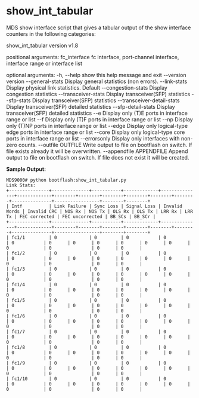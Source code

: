 
# show_int_tabular

MDS show interface script that gives a tabular output of the show interface counters in the following categories:

show_int_tabular version v1.8

positional arguments:
  fc_interface          fc interface, port-channel interface, interface range or interface list

optional arguments:
  -h, --help            show this help message and exit
  --version             version
  --general-stats       Display general statistics (non errors).
  --link-stats          Display physical link statistics. Default
  --congestion-stats    Display congestion statistics
  --transceiver-stats   Display transceiver(SFP) statistics
  --sfp-stats           Display transceiver(SFP) statistics
  --transceiver-detail-stats
                        Display transceiver(SFP) detailed statistics
  --sfp-detail-stats    Display transceiver(SFP) detailed statistics
  --e                   Display only (T)E ports in interface range or list
  --f                   Display only (T)F ports in interface range or list
  --np                  Display only (T)NP ports in interface range or list
  --edge                Display only logical-type edge ports in interface range or list
  --core                Display only logical-type core ports in interface range or list
  --errorsonly          Display only interfaces with non-zero counts.
  --outfile OUTFILE     Write output to file on bootflash on switch. If file exists already it will be overwritten.
  --appendfile APPENDFILE
                        Append output to file on bootflash on switch. If file does not exist it will be created.


**Sample Output:**


    MDS9000# python bootflash:show_int_tabular.py
    Link Stats:
    +---------------+--------------+-----------+-------------+---------------+-------------+--------+--------+--------+--------+--------+--------+---------------+-----------------+--------+--------+
    | Intf          | Link Failure | Sync Loss | Signal Loss | Invalid Words | Invalid CRC | NOS Rx | NOS Tx | OLS Rx | OLS Tx | LRR Rx | LRR Tx | FEC corrected | FEC uncorrected | BB_SCs | BB_SCr |
    +---------------+--------------+-----------+-------------+---------------+-------------+--------+--------+--------+--------+--------+--------+---------------+-----------------+--------+--------+
    | fc1/1         | 0            | 0         | 0           | 0             | 0           | 0      | 0      | 0      | 0      | 0      | 0      | 0             | 0               | 0      | 0      |
    | fc1/2         | 0            | 0         | 0           | 0             | 0           | 0      | 0      | 0      | 0      | 0      | 0      | 0             | 0               | 0      | 0      |
    | fc1/3         | 0            | 0         | 0           | 0             | 0           | 0      | 0      | 0      | 0      | 0      | 0      | 0             | 0               | 0      | 0      |
    | fc1/4         | 0            | 0         | 0           | 0             | 0           | 0      | 0      | 0      | 0      | 0      | 0      | 0             | 0               | 0      | 0      |
    | fc1/5         | 0            | 0         | 0           | 0             | 0           | 0      | 0      | 0      | 0      | 0      | 0      | 0             | 0               | 0      | 0      |
    | fc1/6         | 0            | 0         | 0           | 0             | 0           | 0      | 0      | 0      | 0      | 0      | 0      | 0             | 0               | 0      | 0      |
    | fc1/7         | 0            | 0         | 0           | 0             | 0           | 0      | 0      | 0      | 0      | 0      | 0      | 0             | 0               | 0      | 0      |
    | fc1/8         | 0            | 0         | 0           | 0             | 0           | 0      | 0      | 0      | 0      | 0      | 0      | 0             | 0               | 0      | 0      |
    | fc1/9         | 0            | 0         | 0           | 0             | 0           | 0      | 0      | 0      | 0      | 0      | 0      | 0             | 0               | 0      | 0      |
    | fc1/10        | 0            | 0         | 0           | 0             | 0           | 0      | 0      | 0      | 0      | 0      | 0      | 0             | 0               | 0      | 0      |

